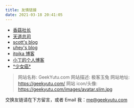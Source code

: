 ```yaml
---
title: 友情链接
date: 2021-03-18 20:41:05
---
```


- [香菇社长](http://www.siitake.cn/)
- [天道总司](http://zhaoyuxiang.cn/)
- [scott's blog](http://www.chengfeilong.com/)
- [uhey's blog](http://u-hey.github.io/)
- [itpika 博客](https://itpika.com)
- [小丁的个人博客](https://tding.top/)
- [†少女癌†](https://co5.me/)

> 网站名称: GeekYutu.com
> 网站描述: 极客玉兔
> 网站地址: https://geekyutu.com/
> 网站 icon/头像: https://geekyutu.com/images/avatar.slim.jpg

交换友链请在下方留言，或者 Email 我：me@geekyutu.com
